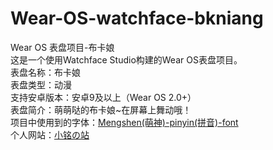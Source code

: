 # Wear-OS-watchface-bkniang
Wear OS 表盘项目-布卡娘
<br>这是一个使用Watchface Studio构建的Wear OS表盘项目。
<br>表盘名称：布卡娘
<br>表盘类型：动漫
<br>支持安卓版本：安卓9及以上（Wear OS 2.0+）
<br>表盘简介：萌萌哒的布卡娘~在屏幕上舞动哦！
<br>项目中使用到的字体：[Mengshen(萌神)-pinyin(拼音)-font](https://github.com/MaruTama/Mengshen-pinyin-font "Mengshen(萌神)-pinyin(拼音)-font")
<br>个人网站：[小铭の站](https://xm469.top "小铭の站")
